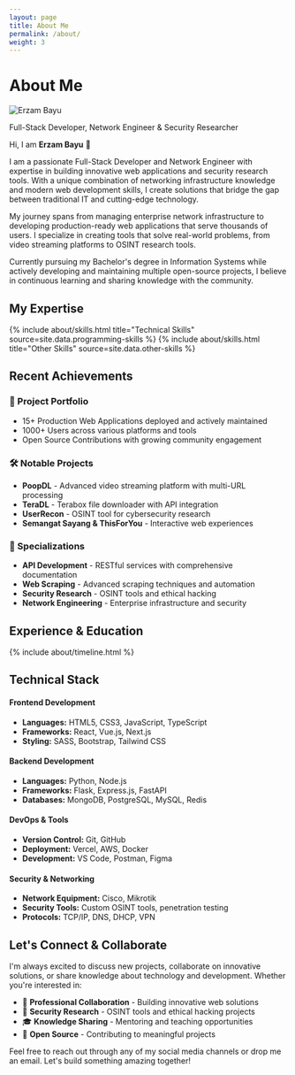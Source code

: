 ```yaml
---
layout: page
title: About Me
permalink: /about/
weight: 3
---
```


<div class="page-content">

<h1>About Me</h1>

<div class="row">
<div class="col-lg-4">
<img src="https://assets.kompasiana.com/items/album/2023/09/12/305315085-1709967759387772-2221161566711831765-n-64ff80d9e1a1677017485c62.jpg?t=o&v=740&x=416" alt="Erzam Bayu" class="img-fluid rounded-circle mb-3" style="max-width: 200px;" loading="lazy">
</div>
<div class="col-lg-8">
<p class="text-muted">Full-Stack Developer, Network Engineer & Security Researcher</p>

<p>Hi, I am <strong>Erzam Bayu</strong> 👋</p>

<p>I am a passionate Full-Stack Developer and Network Engineer with expertise in building innovative web applications and security research tools. With a unique combination of networking infrastructure knowledge and modern web development skills, I create solutions that bridge the gap between traditional IT and cutting-edge technology.</p>

<p>My journey spans from managing enterprise network infrastructure to developing production-ready web applications that serve thousands of users. I specialize in creating tools that solve real-world problems, from video streaming platforms to OSINT research tools.</p>

<p>Currently pursuing my Bachelor's degree in Information Systems while actively developing and maintaining multiple open-source projects, I believe in continuous learning and sharing knowledge with the community.</p>
</div>
</div>

<h2>My Expertise</h2>

<div class="row skills-section">
{% include about/skills.html title="Technical Skills" source=site.data.programming-skills %}
{% include about/skills.html title="Other Skills" source=site.data.other-skills %}
</div>

<h2>Recent Achievements</h2>

<div class="achievements-grid">

<h3>🚀 Project Portfolio</h3>
<ul>
<li>15+ Production Web Applications deployed and actively maintained</li>
<li>1000+ Users across various platforms and tools</li>
<li>Open Source Contributions with growing community engagement</li>
</ul>

<h3>🛠️ Notable Projects</h3>
<ul>
<li><strong>PoopDL</strong> - Advanced video streaming platform with multi-URL processing</li>
<li><strong>TeraDL</strong> - Terabox file downloader with API integration</li>
<li><strong>UserRecon</strong> - OSINT tool for cybersecurity research</li>
<li><strong>Semangat Sayang & ThisForYou</strong> - Interactive web experiences</li>
</ul>

<h3>🎯 Specializations</h3>
<ul>
<li><strong>API Development</strong> - RESTful services with comprehensive documentation</li>
<li><strong>Web Scraping</strong> - Advanced scraping techniques and automation</li>
<li><strong>Security Research</strong> - OSINT tools and ethical hacking</li>
<li><strong>Network Engineering</strong> - Enterprise infrastructure and security</li>
</ul>

</div>

<h2>Experience & Education</h2>

<div class="row">
{% include about/timeline.html %}
</div>

<h2>Technical Stack</h2>

<div class="tech-stack">

<div class="tech-category">
<h4>Frontend Development</h4>
<ul>
<li><strong>Languages:</strong> HTML5, CSS3, JavaScript, TypeScript</li>
<li><strong>Frameworks:</strong> React, Vue.js, Next.js</li>
<li><strong>Styling:</strong> SASS, Bootstrap, Tailwind CSS</li>
</ul>
</div>

<div class="tech-category">
<h4>Backend Development</h4>
<ul>
<li><strong>Languages:</strong> Python, Node.js</li>
<li><strong>Frameworks:</strong> Flask, Express.js, FastAPI</li>
<li><strong>Databases:</strong> MongoDB, PostgreSQL, MySQL, Redis</li>
</ul>
</div>

<div class="tech-category">
<h4>DevOps & Tools</h4>
<ul>
<li><strong>Version Control:</strong> Git, GitHub</li>
<li><strong>Deployment:</strong> Vercel, AWS, Docker</li>
<li><strong>Development:</strong> VS Code, Postman, Figma</li>
</ul>
</div>

<div class="tech-category">
<h4>Security & Networking</h4>
<ul>
<li><strong>Network Equipment:</strong> Cisco, Mikrotik</li>
<li><strong>Security Tools:</strong> Custom OSINT tools, penetration testing</li>
<li><strong>Protocols:</strong> TCP/IP, DNS, DHCP, VPN</li>
</ul>
</div>

</div>

<div class="connect-section">

<h2>Let's Connect & Collaborate</h2>

<p>I'm always excited to discuss new projects, collaborate on innovative solutions, or share knowledge about technology and development. Whether you're interested in:</p>

<ul>
<li>💼 <strong>Professional Collaboration</strong> - Building innovative web solutions</li>
<li>🔬 <strong>Security Research</strong> - OSINT tools and ethical hacking projects</li>
<li>🎓 <strong>Knowledge Sharing</strong> - Mentoring and teaching opportunities</li>
<li>🚀 <strong>Open Source</strong> - Contributing to meaningful projects</li>
</ul>

<p>Feel free to reach out through any of my social media channels or drop me an email. Let's build something amazing together!</p>

</div>

</div>
